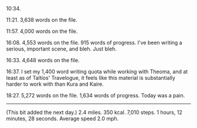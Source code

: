 10:34.

11:21.  3,638 words on the file.

11:57.  4,000 words on the file.

16:08.  4,553 words on the file.  915 words of progress.  I've been writing a serious, important scene, and bleh.  Just bleh.

16:33.  4,648 words on the file.

16:37.  I set my 1,400 word writing quota while working with Theoma, and at least as of Taltios' Travelogue, it feels like this material is substantially harder to work with than Kura and Kaire.

18:27.  5,272 words on the file.  1,634 words of progress.  Today was a pain.

---
(This bit added the next day.)  2.4 miles.  350 kcal.  7,010 steps.  1 hours, 12 minutes, 28 seconds.  Average speed 2.0 mph.